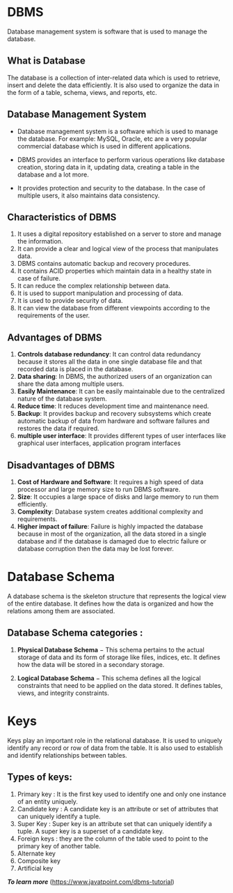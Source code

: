 # DBMS
Database management system is software that is used to manage the database.

## What is Database

The database is a collection of inter-related data which is used to retrieve, insert and delete the data efficiently. It is also used to organize the data in the form of a table, schema, views, and reports, etc.

## Database Management System

* Database management system is a software which is used to manage the database. For example: MySQL, Oracle, etc are a very popular commercial database which is used in different applications.

* DBMS provides an interface to perform various operations like database creation, storing data in it, updating data, creating a table in the database and a lot more.

* It provides protection and security to the database. In the case of multiple users, it also maintains data consistency.

## Characteristics of DBMS
1. It uses a digital repository established on a server to store and manage the information.
2. It can provide a clear and logical view of the process that manipulates data.
3. DBMS contains automatic backup and recovery procedures.
4. It contains ACID properties which maintain data in a healthy state in case of failure.
5. It can reduce the complex relationship between data.
6. It is used to support manipulation and processing of data.
7. It is used to provide security of data.
8. It can view the database from different viewpoints according to the requirements of the user.

## Advantages of DBMS
1. **Controls database redundancy**: It can control data redundancy because it stores all the data in one single database file and that recorded data is placed in the database.
2. **Data sharing**: In DBMS, the authorized users of an organization can share the data among multiple users.
3. **Easily Maintenance**: It can be easily maintainable due to the centralized nature of the database system.
4. **Reduce time**: It reduces development time and maintenance need.
5. **Backup**: It provides backup and recovery subsystems which create automatic backup of data from hardware and software failures and restores the data if required.
6. **multiple user interface**: It provides different types of user interfaces like graphical user interfaces, application program interfaces

## Disadvantages of DBMS
1. **Cost of Hardware and Software**: It requires a high speed of data processor and large memory size to run DBMS software.
2. **Size**: It occupies a large space of disks and large memory to run them efficiently.
3. **Complexity**: Database system creates additional complexity and requirements.
4. **Higher impact of failure**: Failure is highly impacted the database because in most of the organization, all the data stored in a single database and if the database is damaged due to electric failure or database corruption then the data may be lost forever.

# Database Schema
A database schema is the skeleton structure that represents the logical view of the entire database. It defines how the data is organized and how the relations among them are associated.

## Database Schema categories :
1. **Physical Database Schema** − This schema pertains to the actual storage of data and its form of storage like files, indices, etc. It defines how the data will be stored in a secondary storage.

2. **Logical Database Schema** − This schema defines all the logical constraints that need to be applied on the data stored. It defines tables, views, and integrity constraints.

# Keys
Keys play an important role in the relational database.
It is used to uniquely identify any record or row of data from the table. It is also used to establish and identify relationships between tables.

## Types of keys:
1. Primary key : It is the first key used to identify one and only one instance of an entity uniquely.
2. Candidate key : A candidate key is an attribute or set of attributes that can uniquely identify a tuple.
3. Super Key : Super key is an attribute set that can uniquely identify a tuple. A super key is a superset of a candidate key.
4. Foreign keys : they are the column of the table used to point to the primary key of another table.
5. Alternate key
6. Composite key
7. Artificial key

***To learn more*** (https://www.javatpoint.com/dbms-tutorial)